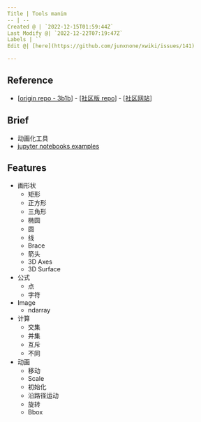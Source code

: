```yaml
---
Title | Tools manim
-- | --
Created @ | `2022-12-15T01:59:44Z`
Last Modify @| `2022-12-22T07:19:47Z`
Labels | ``
Edit @| [here](https://github.com/junxnone/xwiki/issues/141)

---
```

## Reference

- [[origin repo - 3b1b](https://github.com/3b1b/manim)] - [[社区版 repo](https://github.com/ManimCommunity/manim/)] - [[社区网站](https://www.manim.community/)]

## Brief 
- 动画化工具
- [jupyter notebooks examples](https://github.com/junxnone/examples#manim)

## Features

- 画形状
  - 矩形
  - 正方形
  - 三角形
  - 椭圆
  - 圆
  - 线
  - Brace
  - 箭头
  - 3D  Axes
  - 3D Surface
- 公式
  - 点
  - 字符
- Image
  - ndarray
- 计算
  - 交集
  - 并集
  - 互斥
  - 不同
- 动画
  - 移动
  - Scale
  - 初始化
  - 沿路径运动
  - 旋转
  - Bbox
